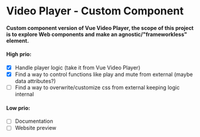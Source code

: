 # Video Player - Custom Component
#### Custom component version of Vue Video Player, the scope of this project is to explore Web components and make an agnostic/"frameworkless" element.

#### High prio:
- [x] Handle player logic (take it from Vue Video Player)
- [x] Find a way to control functions like play and mute from external (maybe data attributes?)
- [ ] Find a way to overwrite/customize css from external keeping logic internal

#### Low prio:
- [ ] Documentation
- [ ] Website preview